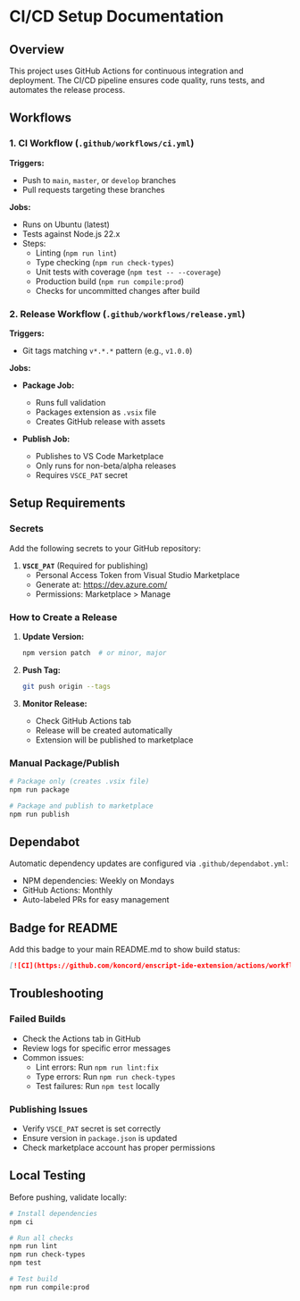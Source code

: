# CI/CD Setup Documentation

## Overview

This project uses GitHub Actions for continuous integration and deployment. The CI/CD pipeline ensures code quality, runs tests, and automates the release process.

## Workflows

### 1. CI Workflow (`.github/workflows/ci.yml`)

**Triggers:**
- Push to `main`, `master`, or `develop` branches
- Pull requests targeting these branches

**Jobs:**
- Runs on Ubuntu (latest)
- Tests against Node.js 22.x
- Steps:
  - Linting (`npm run lint`)
  - Type checking (`npm run check-types`)
  - Unit tests with coverage (`npm test -- --coverage`)
  - Production build (`npm run compile:prod`)
  - Checks for uncommitted changes after build

### 2. Release Workflow (`.github/workflows/release.yml`)

**Triggers:**
- Git tags matching `v*.*.*` pattern (e.g., `v1.0.0`)

**Jobs:**
- **Package Job:**
  - Runs full validation
  - Packages extension as `.vsix` file
  - Creates GitHub release with assets
  
- **Publish Job:**
  - Publishes to VS Code Marketplace
  - Only runs for non-beta/alpha releases
  - Requires `VSCE_PAT` secret

## Setup Requirements

### Secrets

Add the following secrets to your GitHub repository:

1. **`VSCE_PAT`** (Required for publishing)
   - Personal Access Token from Visual Studio Marketplace
   - Generate at: https://dev.azure.com/
   - Permissions: Marketplace > Manage

### How to Create a Release

1. **Update Version:**
   ```bash
   npm version patch  # or minor, major
   ```

2. **Push Tag:**
   ```bash
   git push origin --tags
   ```

3. **Monitor Release:**
   - Check GitHub Actions tab
   - Release will be created automatically
   - Extension will be published to marketplace

### Manual Package/Publish

```bash
# Package only (creates .vsix file)
npm run package

# Package and publish to marketplace
npm run publish
```

## Dependabot

Automatic dependency updates are configured via `.github/dependabot.yml`:
- NPM dependencies: Weekly on Mondays
- GitHub Actions: Monthly
- Auto-labeled PRs for easy management

## Badge for README

Add this badge to your main README.md to show build status:

```markdown
[![CI](https://github.com/koncord/enscript-ide-extension/actions/workflows/ci.yml/badge.svg)](https://github.com/koncord/enscript-ide-extension/actions/workflows/ci.yml)
```

## Troubleshooting

### Failed Builds
- Check the Actions tab in GitHub
- Review logs for specific error messages
- Common issues:
  - Lint errors: Run `npm run lint:fix`
  - Type errors: Run `npm run check-types`
  - Test failures: Run `npm test` locally

### Publishing Issues
- Verify `VSCE_PAT` secret is set correctly
- Ensure version in `package.json` is updated
- Check marketplace account has proper permissions

## Local Testing

Before pushing, validate locally:

```bash
# Install dependencies
npm ci

# Run all checks
npm run lint
npm run check-types
npm test

# Test build
npm run compile:prod
```

